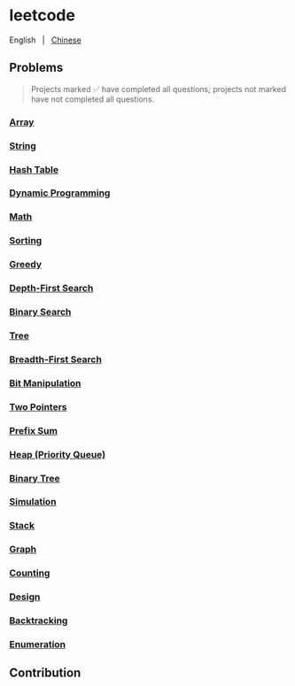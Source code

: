 # leetcode

English &nbsp; | &nbsp; [Chinese]()


## Problems

> Projects marked ✅ have completed all questions; projects not marked have not completed all questions.

### [Array]()

### [String]()

### [Hash Table]()

### [Dynamic Programming]()

### [Math]()

### [Sorting]()

### [Greedy]()

### [Depth-First Search]()

### [Binary Search]()

### [Tree]()

### [Breadth-First Search]()

### [Bit Manipulation]()

### [Two Pointers]()

### [Prefix Sum]()

### [Heap (Priority Queue)]()

### [Binary Tree]()

### [Simulation]()

### [Stack]()

### [Graph]()

### [Counting]()

### [Design]()

### [Backtracking]()

### [Enumeration]()

## Contribution

